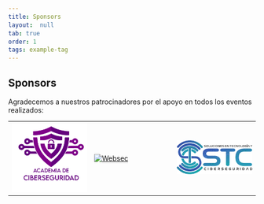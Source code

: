 ```yaml
---
title: Sponsors
layout:  null
tab: true
order: 1
tags: example-tag
---
```


## Sponsors
Agradecemos a nuestros patrocinadores por el apoyo en todos los eventos realizados:
<br>

<table cellpadding="15" cellspacing="0">
  
<tr>
<td width="30%">
<a href="https://www.teciberseguridad.com"><img src="assets/images/Coberseguridad-logo.png" alt="STC"/></a>
</td>

<td width="30%">
<a href="https://www.websec.mx"><img src="assets/images/sponsors/2017/logo_websec.png" alt="Websec"/></a>
</td>

<td width="30%">
<a href="https://www.academia-ciberseguridad.com"><img src="assets/images/STC%20B1N%20cg.png" alt="Academia de Ciberseguridad"/></a
</td>
    
</tr>

</table>


